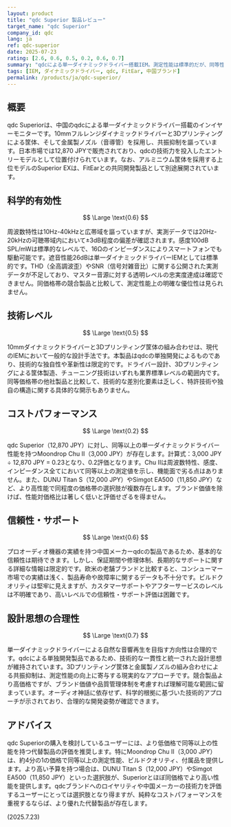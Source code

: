 ```yaml
---
layout: product
title: "qdc Superior 製品レビュー"
target_name: "qdc Superior"
company_id: qdc
lang: ja
ref: qdc-superior
date: 2025-07-23
rating: [2.6, 0.6, 0.5, 0.2, 0.6, 0.7]
summary: "qdcによる単一ダイナミックドライバー搭載IEM。測定性能は標準的だが、同等性能を持つ製品の4倍程度の価格設定により低いコストパフォーマンスを示す。"
tags: [IEM, ダイナミックドライバー, qdc, FitEar, 中国ブランド]
permalink: /products/ja/qdc-superior/
---
```


## 概要

qdc Superiorは、中国のqdcによる単一ダイナミックドライバー搭載のインイヤーモニターです。10mmフルレンジダイナミックドライバーと3Dプリンティングによる筐体、そして金属製ノズル（音導管）を採用し、共振抑制を謳っています。日本市場では12,870 JPYで販売されており、qdcの技術力を投入したエントリーモデルとして位置付けられています。なお、アルミニウム筐体を採用する上位モデルのSuperior EXは、FitEarとの共同開発製品として別途展開されています。

## 科学的有効性

$$ \Large \text{0.6} $$

周波数特性は10Hz-40kHzと広帯域を謳っていますが、実測データでは20Hz-20kHzの可聴帯域内において±3dB程度の偏差が確認されます。感度100dB SPL/mWは標準的なレベルで、16Ωのインピーダンスによりスマートフォンでも駆動可能です。遮音性能26dBは単一ダイナミックドライバーIEMとしては標準的です。THD（全高調波歪）やSNR（信号対雑音比）に関する公開された実測データが不足しており、マスター音源に対する透明レベルの忠実度達成は確認できません。同価格帯の競合製品と比較して、測定性能上の明確な優位性は見られません。

## 技術レベル

$$ \Large \text{0.5} $$

10mmダイナミックドライバーと3Dプリンティング筐体の組み合わせは、現代のIEMにおいて一般的な設計手法です。本製品はqdcの単独開発によるものであり、技術的な独自性や革新性は限定的です。ドライバー設計、3Dプリンティングによる筐体製造、チューニング技術はいずれも業界標準レベルの範囲内です。同等価格帯の他社製品と比較して、技術的な差別化要素は乏しく、特許技術や独自の構造に関する具体的な開示もありません。

## コストパフォーマンス

$$ \Large \text{0.2} $$

qdc Superior（12,870 JPY）に対し、同等以上の単一ダイナミックドライバー性能を持つMoondrop Chu II（3,000 JPY）が存在します。計算式：3,000 JPY ÷ 12,870 JPY = 0.23となり、0.2評価となります。Chu IIは周波数特性、感度、インピーダンス全てにおいて同等以上の測定値を示し、機能面で劣る点はありません。また、DUNU Titan S（12,000 JPY）やSimgot EA500（11,850 JPY）など、より高性能で同程度の価格帯の選択肢が複数存在します。ブランド価値を除けば、性能対価格比は著しく低いと評価せざるを得ません。

## 信頼性・サポート

$$ \Large \text{0.6} $$

プロオーディオ機器の実績を持つ中国メーカーqdcの製品であるため、基本的な信頼性は期待できます。しかし、保証期間や修理体制、長期的なサポートに関する詳細な情報は限定的です。欧米の老舗ブランドと比較すると、コンシューマー市場での実績は浅く、製品寿命や故障率に関するデータも不十分です。ビルドクオリティは堅牢に見えますが、カスタマーサポートやアフターサービスのレベルは不明確であり、高いレベルでの信頼性・サポート評価は困難です。

## 設計思想の合理性

$$ \Large \text{0.7} $$

単一ダイナミックドライバーによる自然な音響再生を目指す方向性は合理的です。qdcによる単独開発製品であるため、技術的な一貫性と統一された設計思想が維持されています。3Dプリンティング筐体と金属製ノズルの組み合わせによる共振抑制は、測定性能の向上に寄与する現実的なアプローチです。競合製品より高価格ですが、ブランド価値や品質管理体制を考慮すれば理解可能な範囲に留まっています。オーディオ神話に依存せず、科学的根拠に基づいた技術的アプローチが示されており、合理的な開発姿勢が確認できます。

## アドバイス

qdc Superiorの購入を検討しているユーザーには、より低価格で同等以上の性能を持つ代替製品の評価を推奨します。特にMoondrop Chu II（3,000 JPY）は、約4分の1の価格で同等以上の測定性能、ビルドクオリティ、付属品を提供します。より高い予算を持つ場合は、DUNU Titan S（12,000 JPY）やSimgot EA500（11,850 JPY）といった選択肢が、Superiorとほぼ同価格でより高い性能を提供します。qdcブランドへのロイヤリティや中国メーカーの技術力を評価するユーザーにとっては選択肢となり得ますが、純粋なコストパフォーマンスを重視するならば、より優れた代替製品が存在します。

(2025.7.23)